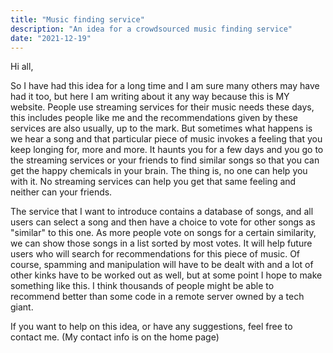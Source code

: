 ```yaml
---
title: "Music finding service"
description: "An idea for a crowdsourced music finding service"
date: "2021-12-19"
---
```

Hi all,

So I have had this idea for a long time and I am sure many others may have had
it too, but here I am writing about it any way because this is MY website.
People use streaming services for their music needs these days, this includes
people like me and the recommendations given by these services are also
usually, up to the mark. But sometimes what happens is we hear a song and that
particular piece of music invokes a feeling that you keep longing for, more and
more. It haunts you for a few days and you go to the streaming services or your
friends to find similar songs so that you can get the happy chemicals in your
brain. The thing is, no one can help you with it. No streaming services can
help you get that same feeling and neither can your friends. 

The service that I want to introduce contains a database of songs, and all
users can select a song and then have a choice to vote for other songs as
"similar" to this one. As more people vote on songs for a certain similarity,
we can show those songs in a list sorted by most votes. It will help future
users who will search for recommendations for this piece of music. Of course,
spamming and manipulation will have to be dealt with and a lot of other kinks
have to be worked out as well, but at some point I hope to make something like
this. I think thousands of people might be able to recommend better than some
code in a remote server owned by a tech giant. 

If you want to help on this idea, or have any suggestions, feel free to contact
me. (My contact info is on the home page)
